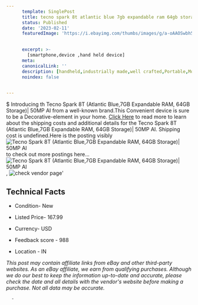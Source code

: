 ```yaml
---
      template: SinglePost
      title: tecno spark 8t atlantic blue 7gb expandable ram 64gb storage 50mp ai
      status: Published
      date: '2023-02-11'
      featuredImage: 'https://i.ebayimg.com/thumbs/images/g/a-oAAOSwbh5jFuIh/s-l225.jpg'
       

      excerpt: >-
        [smartphone,device ,hand held device]
      meta:
      canonicalLink: ''
      description: [handheld,industrially made,well crafted,Portable,Mobile,Compact,Convenient,Lightweight,Maneuverable,Man-portable,Miniature,Carriable,Hand-held,Light,Holdable,Transportable,Mobile device,Pocket-sized,On-the-go,Wireless,Cordless,Compact size,Convenient size, smartphone,device ,hand held device]
      noindex: false
      

---
```

$
      Introducing th Tecno Spark 8T (Atlantic Blue,7GB Expandable RAM, 64GB Storage)| 50MP AI from a well-known brand.This Convenient device  is sure to be a Decorative-element in your home. [Click Here](https://www.ebay.com/itm/204085851592?hash=item2f8476f5c8%3Ag%3Aa-oAAOSwbh5jFuIh&mkevt=1&mkcid=1&mkrid=711-53200-19255-0&campid=%253CePNCampaignId%253E&customid=%253CreferenceId%253E&toolid=10049) to read more to learn about the shipping costs and additional details for the Tecno Spark 8T (Atlantic Blue,7GB Expandable RAM, 64GB Storage)| 50MP AI. Shipping cost is undefined.Here is the posting visibly ![Tecno Spark 8T (Atlantic Blue,7GB Expandable RAM, 64GB Storage)| 50MP AI](https://i.ebayimg.com/thumbs/images/g/a-oAAOSwbh5jFuIh/s-l225.jpg) to check out more postings here... ![Tecno Spark 8T (Atlantic Blue,7GB Expandable RAM, 64GB Storage)| 50MP AI](https://i.ebayimg.com/images/g/a-oAAOSwbh5jFuIh/s-l1200.jpg), ![check vendor page]()'

      

 ## Technical Facts 



     
      

 - Condition- New 


      

 - Listed Price- 167.99 


      

 - Currency- USD 


      

 - Feedback score - 988 


      

 - Location - IN 


      
      

 *_This post may contain affiliate links from eBay and other third-party websites. As an eBay affiliate, we earn from qualifying purchases. Although we do our best to keep the information up-to-date and accurate, please check the date and all details with the vendor's website before making a purchase. Not all data may be accurate._*




      -
